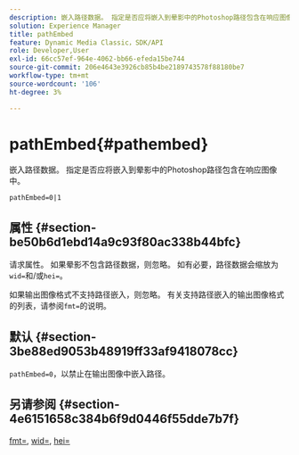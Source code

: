 ```yaml
---
description: 嵌入路径数据。 指定是否应将嵌入到晕影中的Photoshop路径包含在响应图像中。
solution: Experience Manager
title: pathEmbed
feature: Dynamic Media Classic，SDK/API
role: Developer,User
exl-id: 66cc57ef-964e-4062-bb66-efeda15be744
source-git-commit: 206e4643e3926cb85b4be2189743578f88180be7
workflow-type: tm+mt
source-wordcount: '106'
ht-degree: 3%

---
```


# pathEmbed{#pathembed}

嵌入路径数据。 指定是否应将嵌入到晕影中的Photoshop路径包含在响应图像中。

`pathEmbed=0|1`

## 属性 {#section-be50b6d1ebd14a9c93f80ac338b44bfc}

请求属性。 如果晕影不包含路径数据，则忽略。 如有必要，路径数据会缩放为`wid=`和/或`hei=`。

如果输出图像格式不支持路径嵌入，则忽略。 有关支持路径嵌入的输出图像格式的列表，请参阅`fmt=`的说明。

## 默认 {#section-3be88ed9053b48919ff33af9418078cc}

`pathEmbed=0`，以禁止在输出图像中嵌入路径。

## 另请参阅 {#section-4e6151658c384b6f9d0446f55dde7b7f}

[fmt=](../../../../../ir-api/http-protocol/image-rendering-api-ref/c-ir-http-protocol-ref/c-ir-http-protocol-command-reference/r-ir-fmt.md#reference-4c743f67d56b47c5b774fcc900ff758c),  [wid=](../../../../../ir-api/http-protocol/image-rendering-api-ref/c-ir-http-protocol-ref/c-ir-http-protocol-command-reference/r-ir-wid.md#reference-b7e691b0624941168c94b2749ae233ec),  [hei=](../../../../../ir-api/http-protocol/image-rendering-api-ref/c-ir-http-protocol-ref/c-ir-http-protocol-command-reference/r-ir-hei.md#reference-1c08f60365a94417a39867c09cac5478)
